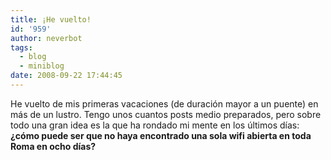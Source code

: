 ```yaml
---
title: ¡He vuelto!
id: '959'
author: neverbot
tags:
  - blog
  - miniblog
date: 2008-09-22 17:44:45
---
```


He vuelto de mis primeras vacaciones (de duración mayor a un puente) en más de un lustro. Tengo unos cuantos posts medio preparados, pero sobre todo una gran idea es la que ha rondado mi mente en los últimos días: **¿cómo puede ser que no haya encontrado una sola wifi abierta en toda Roma en ocho días?**
